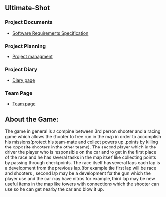 ## Ultimate-Shot

### Project Documents
- [Software Requirements Specification](https://docs.google.com/document/d/1-O3DZuzTj1Rva56CCaqXXIi6rnYVVZqt4PMYcwURq_0/edit?ts=5bd5eba6)

### Project Planning

- [Project managment](https://github.com/mutasemNidal/Ultimate-Shot/projects/2)

### Project Diary
- [Diary page](https://github.com/mutasemNidal/Ultimate-Shot/wiki/Project-Diary)

### Team Page
- [Team page](https://github.com/mutasemNidal/Ultimate-Shot/wiki/Team-Page)

## About the Game:
The game in general is a compine between 3rd person shooter and a racing game which allows the shooter to free run in the map in order to accomplish his missions(protect his team-mate and collect powers up ,points by killing the opposite shooters in the other teams).
The second player which is the driver the player who is responsible on the car and to get in the first place of the race and he has several tasks in the map itself like collecting points by passing through checkpoints.
The race itself has several laps each lap is a development from the previous lap.(for example the first lap will be race and shooters , second lap may be a development for the gun which the player use and the car may have nitros for example, third lap may be new useful items in the map like towers with connections which the shooter can use so he can get nearby the car and blow it up.
